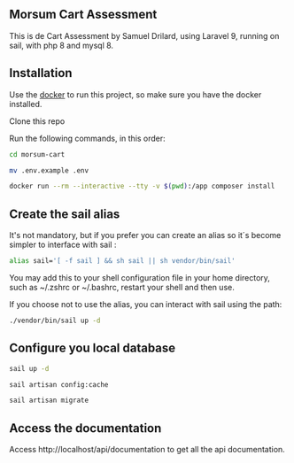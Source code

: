 ## Morsum Cart Assessment

This is de Cart Assessment by Samuel Drilard, using Laravel 9, running on sail, with php 8 and mysql 8.

## Installation

Use the [docker](https://docs.docker.com/get-docker/) to run this project, so make sure you have the docker installed.

Clone this repo

Run the following commands, in this order:
```bash
cd morsum-cart 

mv .env.example .env

docker run --rm --interactive --tty -v $(pwd):/app composer install
```
## Create the sail alias
It's not mandatory, but if you prefer you can create an alias so it´s become simpler to interface with sail :

```bash
alias sail='[ -f sail ] && sh sail || sh vendor/bin/sail'
```

You may add this to your shell configuration file in your home directory, such as ~/.zshrc or ~/.bashrc, restart your shell and then use.

If you choose not to use the alias, you can interact with sail using the path:

```bash
./vendor/bin/sail up -d
```

## Configure you local database
```bash
sail up -d

sail artisan config:cache

sail artisan migrate
```

## Access the documentation
Access http://localhost/api/documentation to get all the api documentation.